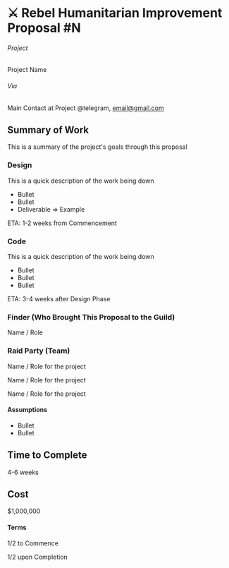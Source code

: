 # ⚔️ Rebel Humanitarian Improvement Proposal #N

###### Project

Project Name

###### Via

Main Contact at Project
@telegram, email@gmail.com

## Summary of Work

This is a summary of the project's goals through this proposal

### Design

This is a quick description of the work being down

- Bullet
- Bullet
- Deliverable => Example

ETA: 1-2 weeks from Commencement

### Code

This is a quick description of the work being down

- Bullet
- Bullet
- Bullet

ETA: 3-4 weeks after Design Phase

### Finder (Who Brought This Proposal to the Guild)
Name / Role

### Raid Party (Team)

Name / Role for the project

Name / Role for the project

Name / Role for the project

#### Assumptions

- Bullet
- Bullet

## Time to Complete

4-6 weeks

## Cost

\$1,000,000

#### Terms

1/2 to Commence

1/2 upon Completion
